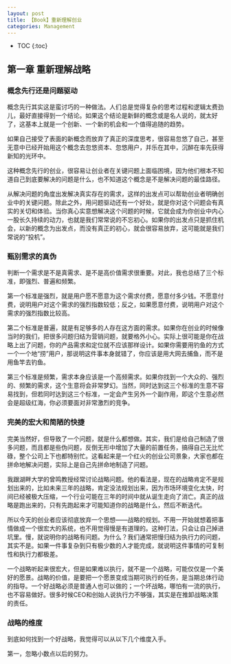 ```yaml
---
layout: post
title: 【Book】重新理解创业
categories: Management
---
```


* TOC
{:toc}

## 第一章 重新理解战略

### 概念先行还是问题驱动

概念先行其实这是蛮讨巧的一种做法。人们总是觉得复杂的思考过程和逻辑太费劲儿，最好直接得到一个结论。如果这个结论是新鲜的概念或是名人说的，就太好了，这基本上就是一个创新、一个新的机会和一个值得追随的趋势。

如果自己接受了表面的新概念而放弃了真正的深度思考，很容易忽悠了自己，甚至无意中已经开始用这个概念去忽悠资本、忽悠用户，并乐在其中，沉醉在率先获得新知的光环中。

这种概念先行的创业，很容易让创业者在关键问题上面临困境，因为他们根本不知道自己到底要解决的问题是什么，也不知道这个概念是不是解决问题的最佳路径。

从解决问题的角度出发解决真实存在的需求，这样的出发点可以帮助创业者明确创业中的关键问题。除此之外，用问题驱动还有一个好处，就是你对这个问题会有真实的关切和体验。当你真心实意想解决这个问题的时候，它就会成为你创业中内心一股长久持续的动力，也就是我们常常说的不忘初心。如果你的出发点只是抓住机会，以新的概念为出发点，而没有真正的初心，就会很容易放弃，这可能就是我们常说的“投机”。

### 甄别需求的真伪

判断一个需求是不是真需求、是不是高价值需求很重要。对此，我也总结了三个标准，即强烈、普遍和频繁。

第一个标准是强烈，就是用户愿不愿意为这个需求付费，愿意付多少钱。不愿意付费，说明用户对这个需求的强烈指数较低；反之，如果愿意付费，说明用户对这个需求的强烈指数比较高。

第二个标准是普遍，就是有足够多的人存在这方面的需求。如果你在创业的时候像当时的我们，把很多问题归结为营销问题，就要格外小心。实际上很可能是你在战略上出了问题，你的产品需求和定位就不应该那样设计。如果你需要用钓鱼的方式一个一个地“捞”用户，那说明这件事本身就错了，你应该是用大网去捕鱼，而不是用鱼竿去钓鱼。

第三个标准是频繁，需求本身应该是一个高频需求。如果你找到一个大众的、强烈的、频繁的需求，这个生意将会非常梦幻。当然，同时达到这三个标准的生意不容易找到，但若同时达到这三个标准，一定会产生另外一个副作用，即这个生意必然会是超级红海，你必须要面对非常激烈的竞争。

### 完美的宏大和简陋的快捷

完美当然好，但导致了一个问题，就是什么都想做。其实，我们是给自己制造了很多问题，而且都是些伪问题，反倒无形中增加了大量的前置任务，搞得自己无比忙碌，整个公司上下也都特别忙。这看起来是一个红火的创业公司景象，大家也都在拼命地解决问题，实际上是自己先拼命地制造了问题。

我跟湖畔大学的曾鸣教授经常讨论战略问题。他的看法是，现在的战略肯定不是规划出来的，比如未来三年的战略，肯定没法规划出来，因为市场环境变化太快，时间已经被极大压缩，一个行业可能在三年的时间中就从诞生走向了消亡。真正的战略是跑出来的，只有先跑起来才可能知道你的战略是什么，然后不断迭代。

所以今天的创业者应该彻底放弃一个思想——战略的规划。不用一开始就想着把事情做成一个很宏大的系统，也不用觉得慢是有道理的。这种打法，只会让自己掉进坑里。慢，就说明你的战略有问题。为什么？我们通常把慢归结为执行力的问题，其实不是。如果一件事复杂到只有极少数的人才能完成，就说明这件事情的可复制性和执行力都极差。

一个战略听起来很宏大，但是如果难以执行，就不是一个战略，可能仅仅是一个美好的愿景。战略的价值，是要把一个愿景变成当期可执行的任务，是当期总体行动的指导。一个好战略必须是普通人也可以做的；一个坏战略，哪怕有一流的执行，也不容易做好。很多时候CEO和创始人说执行力不够强，其实是在推卸战略决策的责任。

### 战略的维度

到底如何找到一个好战略，我觉得可以从以下几个维度入手。

第一，忽略小数点以后的努力。

